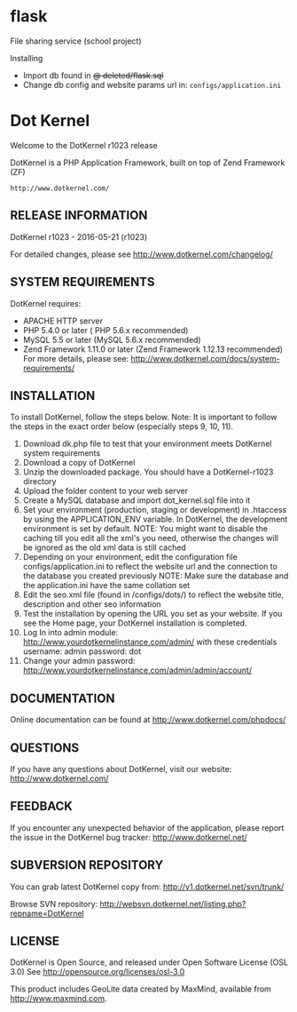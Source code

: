 # flask

File sharing service (school project)

Installing
* Import db found in ~~@ deleted/flask.sql~~
* Change db config and website params url in: `configs/application.ini`


# Dot Kernel

Welcome to the DotKernel r1023 release

DotKernel is a PHP Application Framework, built on top of Zend Framework (ZF)
	
	http://www.dotkernel.com/

RELEASE INFORMATION
-------------------
DotKernel r1023 - 2016-05-21 (r1023)

For detailed changes, please see 
	http://www.dotkernel.com/changelog/


SYSTEM REQUIREMENTS
-------------------

DotKernel requires:
- APACHE HTTP server
- PHP 5.4.0 or later ( PHP 5.6.x recommended)
- MySQL 5.5 or later (MySQL 5.6.x recommended)
- Zend Framework 1.11.0 or later (Zend Framework 1.12.13 recommended)
For more details, please see: 
	http://www.dotkernel.com/docs/system-requirements/


INSTALLATION
------------

To install DotKernel, follow the steps below.
Note: It is important to follow the steps in the exact order below (especially steps 9, 10, 11).

   1. Download dk.php file to test that your environment meets DotKernel system requirements
   2. Download a copy of DotKernel
   3. Unzip the downloaded package. You should have a DotKernel-r1023 directory
   4. Upload the folder content to your web server
   5. Create a MySQL database and import dot_kernel.sql file into it
   6. Set your environment (production, staging or development) in .htaccess by using the APPLICATION_ENV variable. In DotKernel, the development 
      environment is set by default.
      NOTE: You might want to disable the caching till you edit all the xml's you need, otherwise the changes will be ignored as the old xml data is still cached
   7. Depending on your environment, edit the configuration file configs/application.ini to reflect the website url and the connection to the database 
      you created previously
      NOTE: Make sure the database and the application.ini have the same collation set
   8. Edit the seo.xml file (found in /configs/dots/) to reflect the website title, description and other seo information
   9. Test the installation by opening the URL you set as your website. If you see the Home page, your DotKernel installation is completed.
  10. Log In into admin module: http://www.yourdotkernelinstance.com/admin/ with these credentials
      username: admin
      password: dot
  11. Change your admin password: http://www.yourdotkernelinstance.com/admin/admin/account/ 
   
   
DOCUMENTATION
---------

Online documentation can be found at 
	http://www.dotkernel.com/phpdocs/
     
QUESTIONS
---------

If you have any questions about DotKernel, visit our website:
	http://www.dotkernel.com/
	
FEEDBACK
--------

If you encounter any unexpected behavior of the application, please report the 
issue in the DotKernel bug tracker:
	http://www.dotkernel.net/
	

SUBVERSION REPOSITORY
----------------------
You can grab latest DotKernel copy from:
	 http://v1.dotkernel.net/svn/trunk/

Browse SVN repository:
	http://websvn.dotkernel.net/listing.php?repname=DotKernel


LICENSE
-------

DotKernel is Open Source, and released under Open Software License (OSL 3.0)
See http://opensource.org/licenses/osl-3.0

This product includes GeoLite data created by MaxMind, available from
  <a href="http://www.maxmind.com">http://www.maxmind.com</a>.
